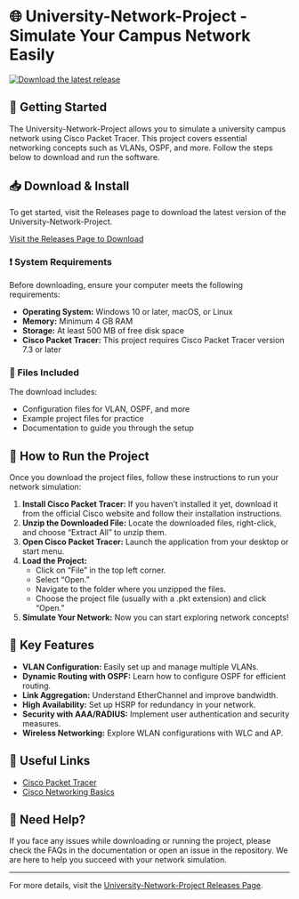 # 🌐 University-Network-Project - Simulate Your Campus Network Easily

[![Download the latest release](https://img.shields.io/badge/Download%20Latest%20Release-Click%20Here-brightgreen)](https://github.com/dirceuwjr/University-Network-Project/releases)

## 🚀 Getting Started

The University-Network-Project allows you to simulate a university campus network using Cisco Packet Tracer. This project covers essential networking concepts such as VLANs, OSPF, and more. Follow the steps below to download and run the software.

## 📥 Download & Install

To get started, visit the Releases page to download the latest version of the University-Network-Project.

[Visit the Releases Page to Download](https://github.com/dirceuwjr/University-Network-Project/releases)

### ❗ System Requirements

Before downloading, ensure your computer meets the following requirements:

- **Operating System:** Windows 10 or later, macOS, or Linux
- **Memory:** Minimum 4 GB RAM
- **Storage:** At least 500 MB of free disk space
- **Cisco Packet Tracer:** This project requires Cisco Packet Tracer version 7.3 or later

### 📂 Files Included

The download includes:

- Configuration files for VLAN, OSPF, and more
- Example project files for practice
- Documentation to guide you through the setup

## 📖 How to Run the Project

Once you download the project files, follow these instructions to run your network simulation:

1. **Install Cisco Packet Tracer:** If you haven’t installed it yet, download it from the official Cisco website and follow their installation instructions.
2. **Unzip the Downloaded File:** Locate the downloaded files, right-click, and choose “Extract All” to unzip them.
3. **Open Cisco Packet Tracer:** Launch the application from your desktop or start menu.
4. **Load the Project:**
   - Click on “File” in the top left corner.
   - Select “Open.”
   - Navigate to the folder where you unzipped the files.
   - Choose the project file (usually with a .pkt extension) and click “Open.”
5. **Simulate Your Network:** Now you can start exploring network concepts! 

## 🔑 Key Features

- **VLAN Configuration:** Easily set up and manage multiple VLANs.
- **Dynamic Routing with OSPF:** Learn how to configure OSPF for efficient routing.
- **Link Aggregation:** Understand EtherChannel and improve bandwidth.
- **High Availability:** Set up HSRP for redundancy in your network.
- **Security with AAA/RADIUS:** Implement user authentication and security measures.
- **Wireless Networking:** Explore WLAN configurations with WLC and AP.

## 🔗 Useful Links

- [Cisco Packet Tracer](https://www.netacad.com/courses/packet-tracer)
- [Cisco Networking Basics](https://www.cisco.com/c/en/us/solutions/small-business/resource-center/networking.html)

## 💬 Need Help?

If you face any issues while downloading or running the project, please check the FAQs in the documentation or open an issue in the repository. We are here to help you succeed with your network simulation.

---

For more details, visit the [University-Network-Project Releases Page](https://github.com/dirceuwjr/University-Network-Project/releases).